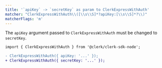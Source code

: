 ```yaml
---
title: '`apiKey` -> `secretKey` as param to ClerkExpressWithAuth'
matcher: "ClerkExpressWithAuth\\([\\s\\S]*?apiKey:[\\s\\S]*?\\)"
matcherFlags: 'm'
---
```


The `apiKey` argument passed to `ClerkExpressWithAuth` must be changed to `secretKey`.

```diff
import { ClerkExpressWithAuth } from '@clerk/clerk-sdk-node';

- ClerkExpressWithAuth({ apiKey: '...' });
+ ClerkExpressWithAuth({ secretKey: '...' });
```
